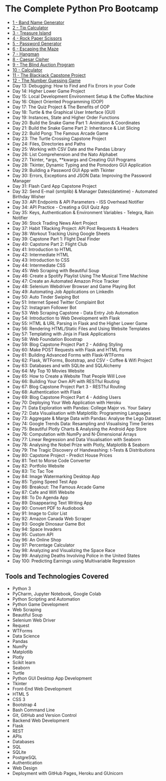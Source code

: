 # The Complete Python Pro Bootcamp


* [1 - Band Name Generator](https://github.com/MunMunL/Python/tree/main/day1)
* [2 - Tip Calculator](https://github.com/MunMunL/Python/tree/main/day2)
* [3 - Treasure Island](https://github.com/MunMunL/Python/tree/main/day3)
* [4 - Rock Paper Scissors](https://github.com/MunMunL/Python/tree/main/day4)
* [5 - Password Generator](https://github.com/MunMunL/Python/tree/main/day5)
* [6 - Escaping the Maze](https://github.com/MunMunL/Python/tree/main/day6)
* [7 - Hangman](https://github.com/MunMunL/Python/tree/main/day7)
* [8 - Caesar Cipher](https://github.com/MunMunL/Python/tree/main/day8)
* [9 - The Blind Auction Program](https://github.com/MunMunL/Python/tree/main/day9)
* [10 - Calculator](https://github.com/MunMunL/Python/tree/main/day10)
* [11 - The Blackjack Capstone Project](https://github.com/MunMunL/Python/tree/main/day11)
* [12 - The Number Guessing Game](https://github.com/MunMunL/Python/tree/main/day12)
* Day 13: Debugging: How to Find and Fix Errors in your Code
* Day 14: Higher Lower Game Project
* Day 15: Local Development Environment Setup & the Coffee Machine
* Day 16: Object Oriented Programming (OOP)
* Day 17: The Quiz Project & The Benefits of OOP
* Day 18: Turtle & the Graphical User Interface (GUI)
* Day 19: Instances,  State and Higher Order Functions
* Day 20: Build the Snake Game Part 1: Animation & Coordinates
* Day 21: Build the Snake Game Part 2: Inheritance & List Slicing
* Day 22: Build Pong: The Famous Arcade Game
* Day 23: The Turtle Crossing Capstone Project
* Day 24: Files, Directories and Paths
* Day 25: Working with CSV Date and the Pandas Library
* Day 26: List Comprehension and the Nato Alphabet
* Day 27: Tkinter, *args, **kwargs and Creating GUI Programs
* Day 28: Tkinter, Dynamic Typing and the Pomodoro GUI Application
* Day 29: Building a Password GUI App with Tkinter
* Day 30: Errors, Exceptions and JSON Data: Improving the Password Manager
* Day 31: Flash Card App Capstone Project
* Day 32: Send E-mail (smtplib) & Manager Dates(datetime) - Automated Birthday Wisher
* Day 33: API Endpoints & API Parameters - ISS Overhead Notifier
* Day 34: API Practice - Creating a GUI Quiz App
* Day 35: Keys, Authentication & Environment Variables - Telegra, Rain Notifier
* Day 36: Stock Trading News Alert Project
* Day 37: Habit TRacking Project: API Post Requests & Headers
* Day 38: Workout Tracking Using Google Sheets
* Day 39: Capstone Part 1: Flight Deal Finder
* Day 40: Capstone Part 2: Flight Club
* Day 41: Introduction to HTML
* Day 42: Intermediate HTML
* Day 43: Introduction to CSS
* Day 44: Intermediate CSS
* Day 45: Web Scraping with Beautiful Soup
* Day 46: Create a Spotify Playlist Using The Musical Time Machine
* Day 47: Create an Automated Amazon Price Tracker
* Day 48: Selenium Webdriver Browser and Game Playing Bot
* Day 49: Automating Job Applications on LinkedIn
* Day 50: Auto Tinder Swiping Bot
* Day 51: Internet Speed Twitter Complaint Bot
* Day 52: Instagram Follower Bot
* Day 53: Web Scraping Capstone - Data Entry Job Automation
* Day 54: Introduction to Web Development with Flask
* Day 55: HTML & URL Parsing in Flask and the Higher Lower Game
* Day 56: Rendering HTML/Static Files and Using Website Templates
* Day 57: Templating with Jinja in Flask Applications
* Day 58: Web Foundation Boostrap
* Day 59: Blog Capstone Project Part 2 - Adding Styling
* Day 60: Make POST Requests with Flask and HTML Forms
* Day 61: Building Advanced Forms with Flask-WTForms
* Day 62: Flask, WTForms, Bootstrap, and CSV - Coffee & Wifi Project
* Day 63: Databases and with SQLite and SQLAlchemy
* Day 64: My Top 10 Movies Website
* Day 65: How to Create a Website That People Will Love
* Day 66: Building Your Own API with RESTful Routing
* Day 67: Blog Capstone Project Part 3 - RESTful Routing
* Day 68: Authentication with Flask
* Day 69: Blog Capstone Project Part 4 - Adding Users
* Day 70: Deploying Your Web Application with Heroku
* Day 71: Data Exploration with Pandas: College Major vs. Your Salary
* Day 72: Data Visualisation with Matplotlib: Programming Languages
* Day 73: Aggregate & Marge Data with Pandas: Analyse the Lego Dataset
* Day 74: Google Trends Data: Resampling and Visualising Time Series
* Day 75: Beautiful Plotly Charts & Analysing the Android App Store
* Day 76: Computation with NumPy and N-Dimensional Arrays
* Day 77: Linear Regression and Data Visualisation with Seaborn
* Day 78: Analysing the Nobel Prize with Plotly, Matplotlib & Seaborn
* Day 79: The Tragic Discovery of Handwashing: t-Tests & Distributions
* Day 80: Capstone Project - Predict House Prices
* Day 81: Text to Morse Code Converter
* Day 82: Portfolio Website
* Day 83: Tic Tac Toe
* Day 84: Image Watermarking Desktop App
* Day 85: Typing Speed Test App
* Day 86: Breakout: The Famous Arcade Game
* Day 87: Cafe and Wifi Website
* Day 88: To Do Agenda App
* Day 89: Disappearing Text Writing App
* Day 90: Convert PDF to Audiobook
* Day 91: Image to Color List
* Day 92: Amazon Canada Web Scraper
* Day 93: Google Dinosaur Game Bot
* Day 94: Space Invaders
* Day 95: Custom API
* Day 96: An Online Shop
* Day 97: Percentage Calculator
* Day 98: Analyzing and Visualizing the Space Race
* Day 99: Analyzing Deaths Involving Police in the United States
* Day 100: Predicting Earnings using Multivariable Regression

## Tools and Technologies Covered
* Python 3
* PyCharm, Jupyter Notebook, Google Colab
* Python Scripting and Automation
* Python Game Development
* Web Scraping
* Beautiful Soup
* Selenium Web Driver
* Request
* WTForms
* Data Science
* Pandas
* NumPy
* Matplotlib
* Plotly
* Scikit learn
* Seaborn
* Turtle
* Python GUI Desktop App Development
* Tkinter
* Front-End Web Development
* HTML 5
* CSS 3
* Bootstrap 4
* Bash Command Line
* Git, GitHub and Version Control
* Backend Web Development
* Flask
* REST
* APIs
* Databases
* SQL
* SQLite
* PostgreSQL
* Authentication
* Web Design
* Deployment with GitHub Pages, Heroku and GUnicorn
